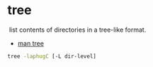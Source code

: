 # tree

​	list contents of directories in a tree-like format.

- [man tree](https://linux.die.net/man/1/tree)

```bash
tree -laphugC [-L dir-level]
```
